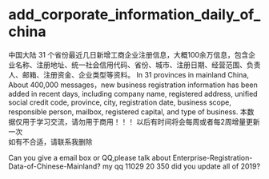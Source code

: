 # add_corporate_information_daily_of_china
中国大陆 31 个省份最近几日新增工商企业注册信息，大概100余万信息，包含企业名称、注册地址、统一社会信用代码、省份、城市、注册日期、经营范围、负责人、邮箱、注册资金、企业类型等资料。 In 31 provinces in mainland China, About 400,000 messages，new business registration information has been added in recent days, including company name, registered address, unified social credit code, province, city, registration date, business scope, responsible person, mailbox, registered capital, and type of business.
本数据仅用于学习交流，请勿用于商用！！！ 
以后有时间将会每周或者每2周增量更新一次  
如有不合适，请联系我删除   

Can you give a email box or QQ,please talk about Enterprise-Registration-Data-of-Chinese-Mainland?
my qq 11029 20 350
did you update all of 2019?
